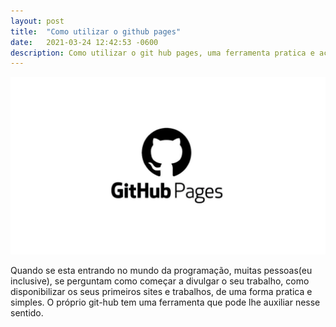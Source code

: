 ```yaml
---
layout: post
title:  "Como utilizar o github pages"
date:   2021-03-24 12:42:53 -0600
description: Como utilizar o git hub pages, uma ferramenta pratica e acessível
---
```

![Git-hub pages](/assets/img/github-pages.jpeg)

<p>
Quando se esta entrando no mundo da programação, muitas pessoas(eu inclusive), se perguntam como começar a divulgar o seu trabalho, como disponibilizar os seus primeiros sites e trabalhos, de uma forma pratica e simples. O próprio git-hub tem uma ferramenta que pode lhe auxiliar nesse sentido. 
</p>

<!-- <p>
Para fazer uso dela, basta acessar
</p> -->